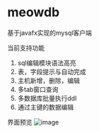 # meowdb
基于javafx实现的mysql客户端

当前支持功能


1. sql编辑模块语法高亮
2. 表，字段提示与自动完成
3. 主机新增，删除，编辑
4. 多tab窗口查询
5. 多数据库批量执行ddl
6. 通过主键的数据编辑

界面预览
![image](https://user-images.githubusercontent.com/5967393/143399941-0dcba2f5-69da-4478-b9a4-645c2ce4eeac.png)

